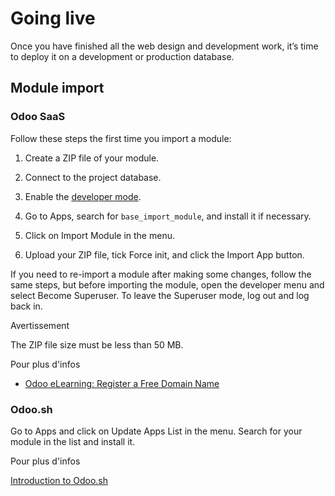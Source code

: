 # Going live

Once you have finished all the web design and development work, it’s time to
deploy it on a development or production database.

## Module import

### Odoo SaaS

Follow these steps the first time you import a module:

  1. Create a ZIP file of your module.

  2. Connect to the project database.

  3. Enable the [developer mode](../../../applications/general/developer_mode.html#developer-mode).

  4. Go to Apps, search for `base_import_module`, and install it if necessary.

  5. Click on Import Module in the menu.

  6. Upload your ZIP file, tick Force init, and click the Import App button.

If you need to re-import a module after making some changes, follow the same
steps, but before importing the module, open the developer menu and select
Become Superuser. To leave the Superuser mode, log out and log back in.

Avertissement

The ZIP file size must be less than 50 MB.

Pour plus d'infos

  * [Odoo eLearning: Register a Free Domain Name](https://www.odoo.com/slides/slide/register-a-free-domain-name-1663)

### Odoo.sh

Go to Apps and click on Update Apps List in the menu. Search for your module
in the list and install it.

Pour plus d'infos

[Introduction to
Odoo.sh](../../../administration/odoo_sh/overview/introduction.html)


